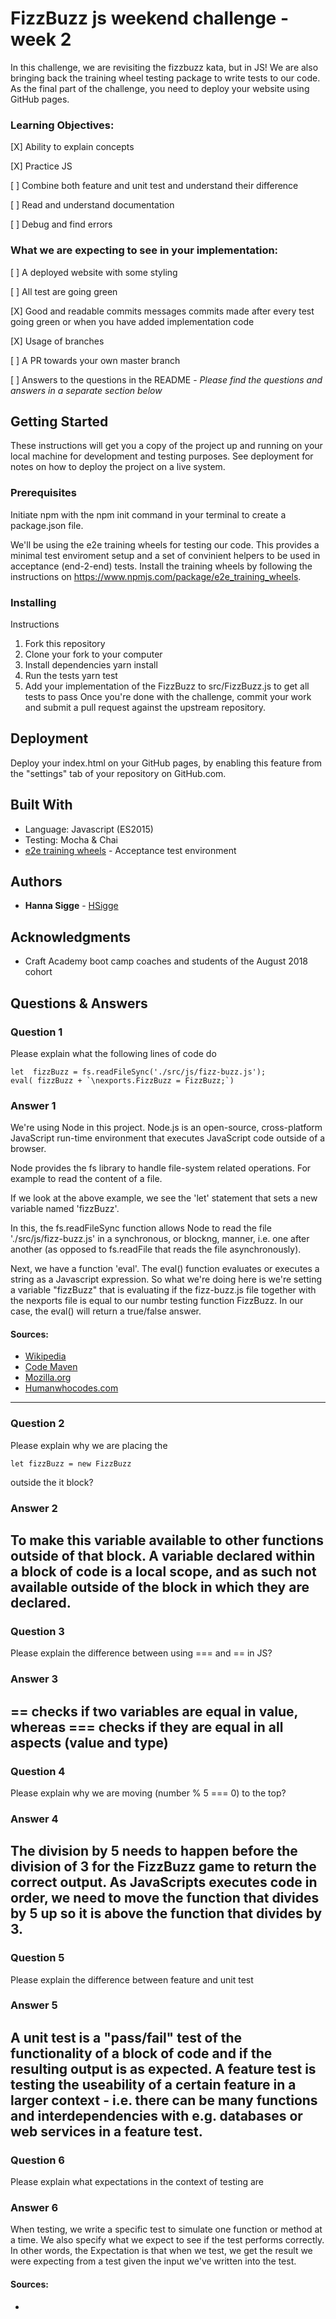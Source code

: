 # FizzBuzz js weekend challenge - week 2

In this challenge, we are revisiting the fizzbuzz kata, but in JS! We are also bringing back the training wheel testing package to write tests to our code. As the final part of the challenge, you need to deploy your website using GitHub pages.

### Learning Objectives: 

[X] Ability to explain concepts

[X] Practice JS

[ ] Combine both feature and unit test and understand their difference

[ ] Read and understand documentation

[ ] Debug and find errors

### What we are expecting to see in your implementation: 

[ ] A deployed website with some styling

[ ] All test are going green

[X] Good and readable commits messages commits made after every test going green or when you have added implementation code

[X] Usage of branches

[ ] A PR towards your own master branch

[ ] Answers to the questions in the README - *Please find the questions and answers in a separate section below*

## Getting Started

These instructions will get you a copy of the project up and running on your local machine for development and testing purposes. See deployment for notes on how to deploy the project on a live system.

### Prerequisites

Initiate npm with the npm init command in your terminal to create a package.json file. 

We'll be using the e2e training wheels for testing our code. This provides a minimal test enviroment setup and a set of convinient helpers to be used in acceptance (end-2-end) tests. Install the training wheels by following the instructions on https://www.npmjs.com/package/e2e_training_wheels. 

### Installing

Instructions

1. Fork this repository
2. Clone your fork to your computer
3. Install dependencies yarn install
4. Run the tests yarn test
5. Add your implementation of the FizzBuzz to src/FizzBuzz.js to get all tests to pass
Once you're done with the challenge, commit your work and submit a pull request against the upstream repository.

<!---
## Running the tests

Explain how to run the automated tests for this system

### Break down into end to end tests

Explain what these tests test and why

```
Give an example
```

### And coding style tests

Explain what these tests test and why

```
Give an example
```
--->

## Deployment

Deploy your index.html on your GitHub pages, by enabling this feature from the "settings" tab of your repository on GitHub.com. 

## Built With

* Language: Javascript (ES2015)
* Testing: Mocha & Chai
* [e2e training wheels](https://www.npmjs.com/package/e2e_training_wheels) - Acceptance test environment

## Authors

* **Hanna Sigge** - [HSigge](https://github.com/hsigge)

## Acknowledgments

* Craft Academy boot camp coaches and students of the August 2018 cohort

## Questions &amp; Answers
### Question 1
Please explain what the following lines of code do

```
let  fizzBuzz = fs.readFileSync('./src/js/fizz-buzz.js');
eval( fizzBuzz + `\nexports.FizzBuzz = FizzBuzz;`)
```
### Answer 1
We're using Node in this project. Node.js is an open-source, cross-platform JavaScript run-time environment that executes JavaScript code outside of a browser.  

Node provides the fs library to handle file-system related operations. For example to read the content of a file. 

If we look at the above example, we see the 'let' statement that sets a new variable named 'fizzBuzz'. 

In this, the fs.readFileSync function allows Node to read the file './src/js/fizz-buzz.js' in a synchronous, or blockng, manner, i.e. one after another (as opposed to fs.readFile that reads the file asynchronously). 

Next, we have a function 'eval'. The eval() function evaluates or executes a string as a Javascript expression. So what we're doing here is we're setting a variable "fizzBuzz" that is evaluating if the fizz-buzz.js file together with the nexports file is equal to our numbr testing function FizzBuzz. In our case, the eval() will return a true/false answer. 

#### Sources: 
* [Wikipedia](https://en.wikipedia.org/wiki/Node.js)
* [Code Maven](https://code-maven.com/reading-a-file-with-nodejs)
* [Mozilla.org](https://developer.mozilla.org/en-US/docs/Web/JavaScript/Reference/Global_Objects/eval)
* [Humanwhocodes.com](https://humanwhocodes.com/blog/2013/06/25/eval-isnt-evil-just-misunderstood/)

---
### Question 2
Please explain why we are placing the
```
let fizzBuzz = new FizzBuzz
```
outside the it block?

### Answer 2
To make this variable available to other functions outside of that block. A variable declared within a block of code is a local scope, and as such not available outside of the block in which they are declared. 
---
### Question 3
Please explain the difference between using === and == in JS?

### Answer 3
== checks if two variables are equal in value, whereas === checks if they are equal in all aspects (value and type)
---
### Question 4
Please explain why we are moving (number % 5 === 0) to the top?

### Answer 4
The division by 5 needs to happen before the division of 3 for the FizzBuzz game to return the correct output. As JavaScripts executes code in order, we need to move the function that divides by 5 up so it is above the function that divides by 3. 
---
### Question 5
Please explain the difference between feature and unit test

### Answer 5
A unit test is a "pass/fail" test of the functionality of a block of code and if the resulting output is as expected. A feature test is testing the useability of a certain feature in a larger context - i.e. there can be many functions and interdependencies with e.g. databases or web services in a feature test. 
---
### Question 6
Please explain what expectations in the context of testing are
### Answer 6
When testing, we write a specific test to simulate one function or method at a time. We also specify what we expect to see if the test performs correctly.  In other words, the Expectation is that when we test, we get the result we were expecting from a test given the input we've written into the test. 
#### Sources: 
* []()
<!---
### Question 
Please 

### Answer 


#### Sources: 
* []()
--->